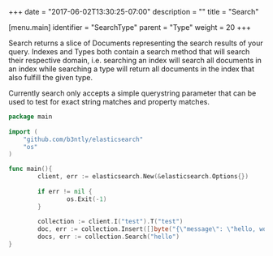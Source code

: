 +++
date = "2017-06-02T13:30:25-07:00"
description = ""
title = "Search"

[menu.main]
identifier = "SearchType"
parent = "Type"
weight = 20
+++

Search returns a slice of Documents representing the search results of your query. Indexes and Types both contain a 
search method that will search their respective domain, i.e. searching an index will search all documents in an index
while searching a type will return all documents in the index that also fulfill the given type.

Currently search only accepts a simple querystring parameter that can be used to test for exact string matches and
property matches.

```go
package main 
 
import (
    "github.com/b3ntly/elasticsearch"
    "os"
)

func main(){
        client, err := elasticsearch.New(&elasticsearch.Options{})
        
        if err != nil {
                os.Exit(-1)
        }
        
        collection := client.I("test").T("test")
        doc, err := collection.Insert([]byte("{\"message\": \"hello, world\"}"))
        docs, err := collection.Search("hello")
}
```